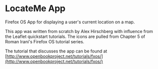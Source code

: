 LocateMe App
============

Firefox OS App for displaying a user's current location on a map.

This app was written from scratch by Alex Hirschberg with influence from the Leaflet quickstart tutorials.  The icons are pulled from Chapter 5 of Roman Irani's Firefox OS tutorial series.

The tutorial that discusses the app can be found at
[http://www.openbookproject.net/tutorials/fxos/](http://www.openbookproject.net/tutorials/fxos/)
